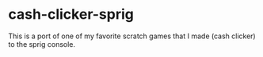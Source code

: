 # cash-clicker-sprig
This is a port of one of my favorite scratch games that I made (cash clicker) to the sprig console.

